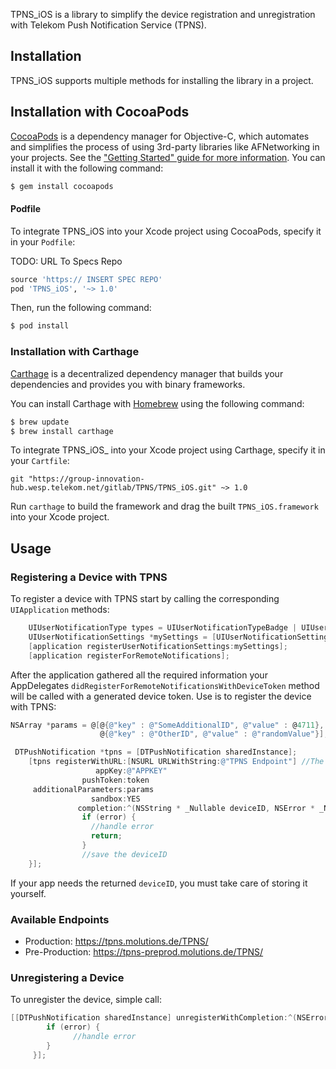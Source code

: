 TPNS_iOS is a library to simplify the device registration and unregistration with Telekom Push Notification Service (TPNS).

## Installation

TPNS_iOS supports multiple methods for installing the library in a project.

## Installation with CocoaPods

[CocoaPods](http://cocoapods.org) is a dependency manager for Objective-C, which automates and simplifies the process of using 3rd-party libraries like AFNetworking in your projects. See the ["Getting Started" guide for more information](https://github.com/AFNetworking/AFNetworking/wiki/Getting-Started-with-AFNetworking). You can install it with the following command:

```bash
$ gem install cocoapods
```
#### Podfile

To integrate TPNS_iOS into your Xcode project using CocoaPods, specify it in your `Podfile`:

TODO: URL To Specs Repo

```ruby
source 'https:// INSERT SPEC REPO'
pod 'TPNS_iOS', '~> 1.0'
```

Then, run the following command:

```bash
$ pod install
```

### Installation with Carthage

[Carthage](https://github.com/Carthage/Carthage) is a decentralized dependency manager that builds your dependencies and provides you with binary frameworks.

You can install Carthage with [Homebrew](http://brew.sh/) using the following command:

```bash
$ brew update
$ brew install carthage
```

To integrate TPNS_iOS_ into your Xcode project using Carthage, specify it in your `Cartfile`:

```ogdl
git "https://group-innovation-hub.wesp.telekom.net/gitlab/TPNS/TPNS_iOS.git" ~> 1.0
```

Run `carthage` to build the framework and drag the built `TPNS_iOS.framework` into your Xcode project.

## Usage

### Registering a Device with TPNS

To register a device with TPNS start by calling the corresponding `UIApplication` methods:

```objective-c
    UIUserNotificationType types = UIUserNotificationTypeBadge | UIUserNotificationTypeSound | UIUserNotificationTypeAlert;
    UIUserNotificationSettings *mySettings = [UIUserNotificationSettings settingsForTypes:types categories:nil];
    [application registerUserNotificationSettings:mySettings];
    [application registerForRemoteNotifications];
```

After the application gathered all the required information your AppDelegates `didRegisterForRemoteNotificationsWithDeviceToken` method will be called with a generated device token. Use is to register the device with TPNS:

```objective-c
NSArray *params = @[@{@"key" : @"SomeAdditionalID", @"value" : @4711},
                    @{@"key" : @"OtherID", @"value" : @"randomValue"}];

 DTPushNotification *tpns = [DTPushNotification sharedInstance];
    [tpns registerWithURL:[NSURL URLWithString:@"TPNS Endpoint"] //The different endpoints are defined in the DTPushNotification.h file
                   appKey:@"APPKEY"
                pushToken:token
     additionalParameters:params
                  sandbox:YES
               completion:^(NSString * _Nullable deviceID, NSError * _Nullable error) {
                if (error) {
                  //handle error
                  return;
                }
                //save the deviceID
    }];
```

If your app needs the returned ``deviceID``, you must take care of storing it yourself.

### Available Endpoints
* Production: https://tpns.molutions.de/TPNS/
* Pre-Production: https://tpns-preprod.molutions.de/TPNS/

### Unregistering a Device

To unregister the device, simple call:

```objective-c
[[DTPushNotification sharedInstance] unregisterWithCompletion:^(NSError * _Nullable error) {
        if (error) {
              //handle error
        }
     }];
```
